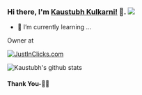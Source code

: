 ### Hi there, I'm [Kaustubh Kulkarni!](https://www.justinclicks.com) 👋.  ![](https://pronoun.cyou/x/y?subject=He&object=Him&height=20)

- 🌱 I’m currently learning ...

Owner at


[![JustInClicks.com](https://icons.justinclicks.com/logos/jc-full.png)](http://justinclicks.com)


![Kaustubh's github stats](https://github-readme-stats.vercel.app/api?username=kaustubhk24&count_private=true&show_icons=true)



#### Thank You-🙏🏼
